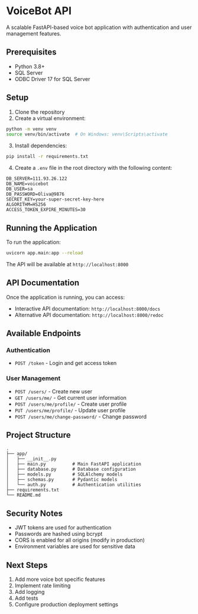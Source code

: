 # VoiceBot API

A scalable FastAPI-based voice bot application with authentication and user management features.

## Prerequisites

- Python 3.8+
- SQL Server
- ODBC Driver 17 for SQL Server

## Setup

1. Clone the repository
2. Create a virtual environment:
```bash
python -m venv venv
source venv/bin/activate  # On Windows: venv\Scripts\activate
```

3. Install dependencies:
```bash
pip install -r requirements.txt
```

4. Create a `.env` file in the root directory with the following content:
```
DB_SERVER=111.93.26.122
DB_NAME=voicebot
DB_USER=sa
DB_PASSWORD=Oliva@9876
SECRET_KEY=your-super-secret-key-here
ALGORITHM=HS256
ACCESS_TOKEN_EXPIRE_MINUTES=30
```

## Running the Application

To run the application:

```bash
uvicorn app.main:app --reload
```

The API will be available at `http://localhost:8000`

## API Documentation

Once the application is running, you can access:
- Interactive API documentation: `http://localhost:8000/docs`
- Alternative API documentation: `http://localhost:8000/redoc`

## Available Endpoints

### Authentication
- `POST /token` - Login and get access token

### User Management
- `POST /users/` - Create new user
- `GET /users/me/` - Get current user information
- `POST /users/me/profile/` - Create user profile
- `PUT /users/me/profile/` - Update user profile
- `POST /users/me/change-password/` - Change password

## Project Structure

```
.
├── app/
│   ├── __init__.py
│   ├── main.py          # Main FastAPI application
│   ├── database.py      # Database configuration
│   ├── models.py        # SQLAlchemy models
│   ├── schemas.py       # Pydantic models
│   └── auth.py          # Authentication utilities
├── requirements.txt
└── README.md
```

## Security Notes

- JWT tokens are used for authentication
- Passwords are hashed using bcrypt
- CORS is enabled for all origins (modify in production)
- Environment variables are used for sensitive data

## Next Steps

1. Add more voice bot specific features
2. Implement rate limiting
3. Add logging
4. Add tests
5. Configure production deployment settings 